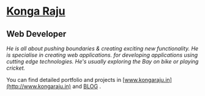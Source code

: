 # [Konga Raju](http://www.kongaraju.in)

## Web Developer

*He is all about pushing boundaries &amp; creating exciting new functionality. He is specialise in creating web applications. for developing applications using cutting edge technologies. He's usually exploring the Bay on bike or playing cricket.*

You can find detailed portfolio and projects in [www.kongaraju.in](http://www.kongaraju.in) and [BLOG](http://kongaraju.blogspot.in) .
